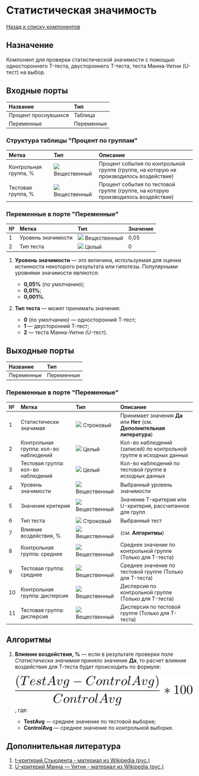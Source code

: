 # Статистическая значимость

[Назад к списку компонентов](../README.md)

## Назначение

Компонент для проверки статистической значимости с помощью одностороннего T-теста, двустороннего T-теста, теста Манна-Уитни (U-тест) на выбор.

## Входные порты

| Название             | Тип        |
|:---------------------|:-----------|
| Процент проснувшихся | Таблица    |
| Переменные           | Переменные |

### Структура таблицы "Процент по группам"

| Метка                 | Тип                                    | Описание                                                                                |
|:----------------------|:---------------------------------------|:----------------------------------------------------------------------------------------|
| Контрольная группа, % | ![](./img/realnumber.svg) Вещественный | Процент события по контрольной группе (группе, на которую не производилось воздействие) |
| Тестовая группа, %    | ![](./img/realnumber.svg) Вещественный | Процент события по тестовой группе (группе, на которую производилось воздействие)       |

### Переменные в порте "Переменные"

| № | Метка                | Тип                                    | Значение |
|:--|:---------------------|:---------------------------------------|:---------|
| 1 | Уровень значимости   | ![](./img/realnumber.svg) Вещественный | 0,05     |
| 2 | Тип теста            | ![](./img/integer.svg) Целый           | 0        |

1. **Уровень значимости** — это величина, используемая для оценки истинности некоторого результата или гипотезы. Популярными уровнями значимости являются: 
    
    * **0,05%** (по умолчанию);
    * **0,01%**; 
    * **0,001%**.

2. **Тип теста** — может принимать значения:

    * **0** (по умолчанию) — односторонний Т-тест;
    * **1** — двусторонний Т-тест;
    * **2** — теста Манна-Уитни (U-тест).

## Выходные порты

| Название             | Тип        |
|:---------------------|:-----------|
| Переменные           | Переменные |

### Переменные в порте "Переменные"

| №  | Метка                                 | Тип                                    | Описание                                                    |
|:---|:--------------------------------------|:---------------------------------------|:------------------------------------------------------------|
| 1  | Статистически значимая                | ![](./img/string.svg) Строковый        | Принимает значения **Да** или **Нет** (см. **Дополнительная литература**)                                         |
| 2  | Контрольная группа: кол-во наблюдений | ![](./img/integer.svg) Целый           | Кол-во наблюдений (записей) по контрольной группе в исходных данных       |
| 3  | Тестовая группа: кол-во наблюдений    | ![](./img/integer.svg) Целый           | Кол-во наблюдений по тестовой группе в исходных данных      |
| 4  | Уровень значимости                    | ![](./img/realnumber.svg) Вещественный | Выбранный уровень значимости                                |
| 5  | Значение критерия                     | ![](./img/realnumber.svg) Вещественный | Значение T-критерия или U-критерия, рассчитанное для групп  |
| 6  | Тип теста                             | ![](./img/string.svg) Строковый        | Выбранный тест                                              |
| 7  | Влияние воздействия, %                | ![](./img/realnumber.svg) Вещественный | (см. **Алгоритмы**)                                         |
| 8  | Контрольная группа: среднее           | ![](./img/realnumber.svg) Вещественный | Среднее значение по контрольной группе (Только для T-теста)|
| 9  | Тестовая группа: среднее              | ![](./img/realnumber.svg) Вещественный | Среднее значение по тестовой группе (Только для T-теста)   |
| 10 | Контрольная группа: дисперсия         | ![](./img/realnumber.svg) Вещественный | Дисперсия по контрольной группе (Только для T-теста)       |
| 11 | Тестовая группа: дисперсия            | ![](./img/realnumber.svg) Вещественный | Дисперсия по тестовой группе (Только для T-теста)          |

## Алгоритмы

1. **Влияние воздействия, %** — если в результате проверки поле *Статистически значимая* приняло значение **Да**, то расчет влияния воздействия для Т-теста будет происходить по формуле:

    ![](./img/impact.svg), где:

    * **TestAvg** — среднее значение по тестовой выборке;
    * **ControlAvg** — среднее значение по контрольной выборке.

## Дополнительная литература

1. [t-критерий Стьюдента - материал из Wikipedia (рус.)](https://ru.wikipedia.org/wiki/T-%D0%BA%D1%80%D0%B8%D1%82%D0%B5%D1%80%D0%B8%D0%B9_%D0%A1%D1%82%D1%8C%D1%8E%D0%B4%D0%B5%D0%BD%D1%82%D0%B0)
2. [U-критерий Манна — Уитни - материал из Wikipedia (рус.)](https://ru.wikipedia.org/wiki/U-%D0%BA%D1%80%D0%B8%D1%82%D0%B5%D1%80%D0%B8%D0%B9_%D0%9C%D0%B0%D0%BD%D0%BD%D0%B0_%E2%80%94_%D0%A3%D0%B8%D1%82%D0%BD%D0%B8)
